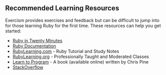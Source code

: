## Recommended Learning Resources

Exercism provides exercises and feedback but can be difficult to jump into for those learning Ruby for the first time. These resources can help you get started:

* [Ruby in Twenty Minutes](https://www.ruby-lang.org/en/documentation/quickstart/)
* [Ruby Documentation](http://ruby-doc.org/)
* [RubyLearning.com](http://www.rubylearning.com/) - Ruby Tutorial and Study Notes
* [RubyLearning.org](http://rubylearning.org/classes/) - Professionally Taught and Moderated Classes
* [Learn to Program](http://pine.fm/LearnToProgram/) - A book (available online) written by Chris Pine
* [StackOverflow](http://stackoverflow.com/questions/tagged/ruby)
